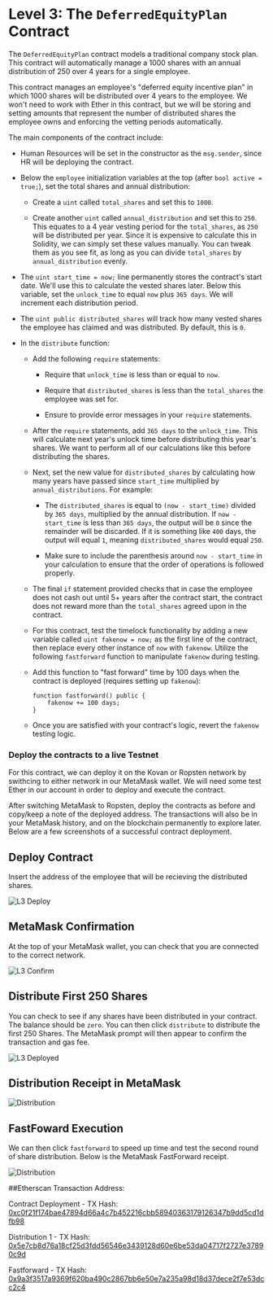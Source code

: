 # Level 3: The `DeferredEquityPlan` Contract

The `DeferredEquityPlan` contract models a traditional company stock plan. This contract will automatically manage a 1000 shares with an annual distribution of 250 over 4 years for a single employee.

This contract manages an employee's "deferred equity incentive plan" in which 1000 shares will be distributed over 4 years to the employee. We won't need to work with Ether in this contract, but we will be storing and setting amounts that represent the number of distributed shares the employee owns and enforcing the vetting periods automatically.


The main components of the contract include:

* Human Resources will be set in the constructor as the `msg.sender`, since HR will be deploying the contract.

* Below the `employee` initialization variables at the top (after `bool active = true;`), set the total shares and annual distribution:

  * Create a `uint` called `total_shares` and set this to `1000`.

  * Create another `uint` called `annual_distribution` and set this to `250`. This equates to a 4 year vesting period for the `total_shares`, as `250` will be distributed per year. Since it is expensive to calculate this in Solidity, we can simply set these values manually. You can tweak them as you see fit, as long as you can divide `total_shares` by `annual_distribution` evenly.

* The `uint start_time = now;` line permanently stores the contract's start date. We'll use this to calculate the vested shares later. Below this variable, set the `unlock_time` to equal `now` plus `365 days`. We will increment each distribution period.

* The `uint public distributed_shares` will track how many vested shares the employee has claimed and was distributed. By default, this is `0`.

* In the `distribute` function:

  * Add the following `require` statements:

    * Require that `unlock_time` is less than or equal to `now`.

    * Require that `distributed_shares` is less than the `total_shares` the employee was set for.

    * Ensure to provide error messages in your `require` statements.

  * After the `require` statements, add `365 days` to the `unlock_time`. This will calculate next year's unlock time before distributing this year's shares. We want to perform all of our calculations like this before distributing the shares.

  * Next, set the new value for `distributed_shares` by calculating how many years have passed since `start_time` multiplied by `annual_distributions`. For example:

    * The `distributed_shares` is equal to `(now - start_time)` divided by `365 days`, multiplied by the annual distribution. If `now - start_time` is less than `365 days`, the output will be `0` since the remainder will be discarded. If it is something like `400` days, the output will equal `1`, meaning `distributed_shares` would equal `250`.

    * Make sure to include the parenthesis around `now - start_time` in your calculation to ensure that the order of operations is followed properly.

  * The final `if` statement provided checks that in case the employee does not cash out until 5+ years after the contract start, the contract does not reward more than the `total_shares` agreed upon in the contract.

  * For this contract, test the timelock functionality by adding a new variable called `uint fakenow = now;` as the first line of the contract, then replace every other instance of `now` with `fakenow`. Utilize the following `fastforward` function to manipulate `fakenow` during testing.

  * Add this function to "fast forward" time by 100 days when the contract is deployed (requires setting up `fakenow`):

    ```solidity
    function fastforward() public {
        fakenow += 100 days;
    }
    ```

  * Once you are satisfied with your contract's logic, revert the `fakenow` testing logic.



### Deploy the contracts to a live Testnet

For this contract, we can deploy it on the Kovan or Ropsten network by swithcing to either network in our MetaMask wallet. We will need some test Ether in our account in order to deploy and execute the contract.  

After switching MetaMask to Ropsten, deploy the contracts as before and copy/keep a note of the deployed address. The transactions will also be in your MetaMask history, and on the blockchain permanently to explore later. Below are a few screenshots of a successful contract deployment. 

## Deploy Contract
Insert the address of the employee that will be recieving the distributed shares. 

![L3 Deploy](L3_Screenshots/L3_Deploy1.png) 



## MetaMask Confirmation
At the top of your MetaMask wallet, you can check that you are connected to the correct network. 

![L3 Confirm ](L3_Screenshots/L3_Confirm.png)


## Distribute First 250 Shares
You can check to see if any shares have been distributed in your contract. The balance should be `zero`. You can then click `distribute` to distribute the first 250 Shares. The MetaMask prompt will then appear to confirm the transaction and gas fee. 

![L3 Deployed](L3_Screenshots/L3_Deployed.png)


## Distribution Receipt in MetaMask

![Distribution](L3_Screenshots/L3_MetaDistribute.png)


## FastFoward Execution

We can then click `fastforward` to speed up time and test the second round of share distribution. Below is the MetaMask FastForward receipt.  

![Distribution](L3_Screenshots/L3_FastForward.png)

##Etherscan Transaction Address:

Contract Deployment - TX Hash: [0xc0f21f174bae47894d66a4c7b452216cbb58940363179126347b9dd5cd1dfb98](https://ropsten.etherscan.io/tx/0xc0f21f174bae47894d66a4c7b452216cbb58940363179126347b9dd5cd1dfb98)

Distribution 1 - TX Hash:  [0x5e7cb8d76a18cf25d3fdd56546e3439128d60e6be53da04717f2727e37890c9d](https://ropsten.etherscan.io/tx/0x5e7cb8d76a18cf25d3fdd56546e3439128d60e6be53da04717f2727e37890c9d)

Fastforward - TX Hash: [0x9a3f3517a9369f620ba490c2867bb6e50e7a235a98d18d37dece2f7e53dcc2c4](https://ropsten.etherscan.io/tx/0x9a3f3517a9369f620ba490c2867bb6e50e7a235a98d18d37dece2f7e53dcc2c4)
